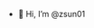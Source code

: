 - 👋 Hi, I’m @zsun01


<!---
- 🌱 I’m currently studying statistics and mathematics at University of Wisconsin-Madison and planning to graduate at 2023
- 👀 I’m interested in statistical genetics
- 📝 I’m applying for Ph.D in Biostatistics
zsun01/zsun01 is a ✨ special ✨ repository because its `README.md` (this file) appears on your GitHub profile.
You can click the Preview link to take a look at your changes.
--->
